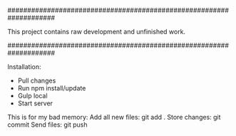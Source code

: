 ####################################################################

This project contains raw development and unfinished work. 

####################################################################

Installation:
 - Pull changes
 - Run npm install/update
 - Gulp local
 - Start server

This is for my bad memory:
Add all new files: git add .
Store changes: git commit
Send files: git push
